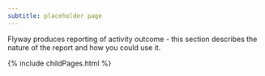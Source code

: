 ```yaml
---
subtitle: placeholder page
---
```

Flyway produces reporting of activity outcome - this section describes the nature of the report and how you could use it.
<div id="children">
{% include childPages.html %}
</div>
